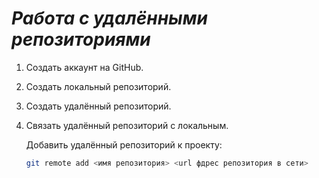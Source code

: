 # ***Работа с удалёнными репозиториями***
1. Создать аккаунт на GitHub.
2. Создать локальный репозиторий.
3. Создать удалённый репозиторий.
4. Связать удалённый репозиторий с локальным.

   Добавить удалённый репозиторий к проекту:
   ```Bash
   git remote add <имя репозитория> <url фдрес репозитория в сети>
   ```
